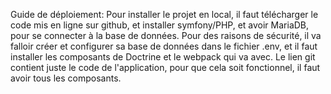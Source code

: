 Guide de déploiement:
Pour installer le projet en local, il faut télécharger le code mis en ligne sur github, et installer symfony/PHP, et avoir MariaDB, pour se connecter à la base de données.
Pour des raisons de sécurité, il va falloir créer et configurer sa base de données dans le fichier .env, et il faut installer les composants de Doctrine et le webpack qui va avec.
Le lien git contient juste le code de l'application, pour que cela soit fonctionnel, il faut avoir tous les composants. 
